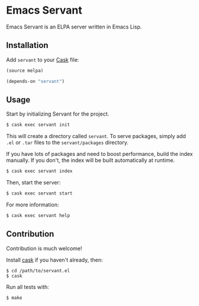 # Emacs Servant

Emacs Servant is an ELPA server written in Emacs Lisp.

## Installation

Add `servant` to your [Cask](https://github.com/rejeep/servant.el) file:

```lisp
(source melpa)

(depends-on "servant")
```

## Usage

Start by initializing Servant for the project.

```sh
$ cask exec servant init
```

This will create a directory called `servant`. To serve packages,
simply add `.el` or `.tar` files to the `servant/packages` directory.

If you have lots of packages and need to boost performance, build the
index manually. If you don't, the index will be built automatically at
runtime.

```sh
$ cask exec servant index
```

Then, start the server:

```sh
$ cask exec servant start
```

For more information:

```sh
$ cask exec servant help
```

## Contribution

Contribution is much welcome!

Install [cask](https://github.com/rejeep/cask) if you haven't
already, then:

    $ cd /path/to/servant.el
    $ cask

Run all tests with:

    $ make
